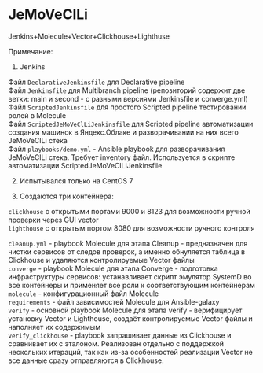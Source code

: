 # JeMoVeClLi

Jenkins+Molecule+Vector+Clickhouse+Lighthuse


Примечание:


  1. Jenkins  

Файл ` DeclarativeJenkinsfile ` для Declarative pipeline  
Файл `Jenkinsfile` для Multibranch pipeline (репозиторий содержит две ветки: main и second - с разными версиями Jenkinsfile и converge.yml)  
Файл `ScriptedJenkinsfile` для простого Scripted pipeline тестировании ролей в Molecule  
Файл `ScriptedJeMoVeClLiJenkinsfile` для Scripted pipeline автоматизации создания машинок в Яндекс.Облаке и разворачивании на них всего JeMoVeClLi стека  
Файл `playbooks/demo.yml` - Ansible playbook для разворачивания JeMoVeClLi стека. Требует inventory файл. Используется в скрипте автоматизации ScriptedJeMoVeClLiJenkinsfile  

2. Испытывался только на CentOS 7  

3. Создаются три контейнера:  

`clickhouse` с открытыми портами 9000 и 8123 для возможности ручной проверки через GUI vector  
`lighthouse` с открытым портом 8080 для возможности ручного контроля  
  
`cleanup.yml` - playbook Molecule для этапа Cleanup - предназначен для чистки сервисов от следов проверок, а именно обнуляется таблица в Clickhouse и удаляются контролируемые Vector файлы  
`converge` - playbook Molecule для этапа Converge - подготовка инфраструктуры сервисов: устанавливает скрипт эмулятор SystemD во все контейнеры и применяет все роли к соответствующим контейнерам  
`molecule` - конфигурационный файл Molecule  
`requirements` - файл зависимостей Molecule для Ansible-galaxy  
`verify` - основной playbook Molecule для этапа verify - верифицирует установку Vector и Lighthouse, создаёт контролируемые Vector файлы и наполняет их содержимым  
`verify_clickhouse` - playbook запрашивает данные из Clickhouse и сравнивает их с эталоном. Реализован отдельно с поддержкой нескольких итераций, так как из-за особенностей реализации Vector не все данные сразу отправляются в Clickhouse.  
  

